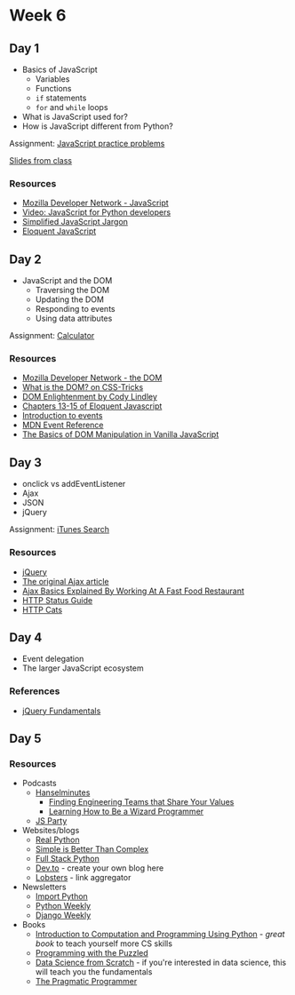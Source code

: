 # Week 6

## Day 1

- Basics of JavaScript
  - Variables
  - Functions
  - `if` statements
  - `for` and `while` loops
- What is JavaScript used for?
- How is JavaScript different from Python?

Assignment: [JavaScript practice problems](https://classroom.github.com/a/MjRM-wmC)

[Slides from class](javascript-intro.md)

### Resources

- [Mozilla Developer Network - JavaScript](https://developer.mozilla.org/en-US/docs/Web/JavaScript)
- [Video: JavaScript for Python developers](https://youtu.be/2KrClg7UCVA?t=876)
- [Simplified JavaScript Jargon](http://jargon.js.org/)
- [Eloquent JavaScript](https://eloquentjavascript.net/)

## Day 2

- JavaScript and the DOM
  - Traversing the DOM
  - Updating the DOM
  - Responding to events
  - Using data attributes

Assignment: [Calculator](https://classroom.github.com/a/fvXsLQ_a)

### Resources

- [Mozilla Developer Network - the DOM](https://developer.mozilla.org/en-US/docs/Web/JavaScript)
- [What is the DOM? on CSS-Tricks](https://css-tricks.com/dom/)
- [DOM Enlightenment by Cody Lindley](http://www.domenlightenment.com/)
- [Chapters 13-15 of Eloquent Javascript](https://eloquentjavascript.net/)
- [Introduction to events](https://developer.mozilla.org/en-US/docs/Learn/JavaScript/Building_blocks/Events)
- [MDN Event Reference](https://developer.mozilla.org/en-US/docs/Web/Events)
- [The Basics of DOM Manipulation in Vanilla JavaScript](https://www.sitepoint.com/dom-manipulation-vanilla-javascript-no-jquery/)

## Day 3

- onclick vs addEventListener
- Ajax
- JSON
- jQuery

Assignment: [iTunes Search](https://classroom.github.com/a/ZQqeSD8f)

### Resources

* [jQuery](https://jquery.com/)
* [The original Ajax article](http://adaptivepath.org/ideas/ajax-new-approach-web-applications/)
* [Ajax Basics Explained By Working At A Fast Food Restaurant](https://blog.codeanalogies.com/2018/01/15/ajax-basics-explained-by-working-at-a-fast-food-restaurant/)
* [HTTP Status Guide](https://httpstatuses.com/)
* [HTTP Cats](https://http.cat/)

## Day 4

- Event delegation
- The larger JavaScript ecosystem

### References

- [jQuery Fundamentals](http://jqfundamentals.com/)

## Day 5

### Resources

- Podcasts
  - [Hanselminutes](https://www.hanselminutes.com/)
    - [Finding Engineering Teams that Share Your Values](https://www.hanselminutes.com/654/finding-engineering-teams-that-share-your-key-values-with-lynne-tye)
    - [Learning How to Be a Wizard Programmer](https://www.hanselminutes.com/643/learning-how-to-be-a-wizard-programmer-with-julia-evans)
  - [JS Party](https://changelog.com/jsparty)
- Websites/blogs
  - [Real Python](https://realpython.com/)
  - [Simple is Better Than Complex](https://simpleisbetterthancomplex.com/)
  - [Full Stack Python](https://www.fullstackpython.com/)
  - [Dev.to](https://dev.to/) - create your own blog here
  - [Lobsters](https://lobste.rs/) - link aggregator
- Newsletters
  - [Import Python](https://importpython.com/newsletter/)
  - [Python Weekly](https://www.pythonweekly.com/)
  - [Django Weekly](http://djangoweekly.com/newsletter/)
- Books
  - [Introduction to Computation and Programming Using Python](https://mitpress.mit.edu/books/introduction-computation-and-programming-using-python-second-edition) - _great book_ to teach yourself more CS skills
  - [Programming with the Puzzled](https://mitpress.mit.edu/books/programming-puzzled)
  - [Data Science from Scratch](http://shop.oreilly.com/product/0636920033400.do) - if you're interested in data science, this will teach you the fundamentals
  - [The Pragmatic Programmer](https://pragprog.com/book/tpp/the-pragmatic-programmer)
